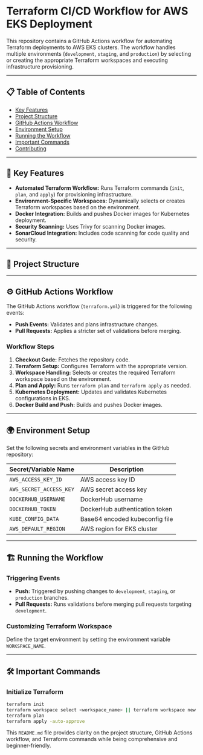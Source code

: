 # Terraform CI/CD Workflow for AWS EKS Deployment  

This repository contains a GitHub Actions workflow for automating Terraform deployments to AWS EKS clusters. The workflow handles multiple environments (`development`, `staging`, and `production`) by selecting or creating the appropriate Terraform workspaces and executing infrastructure provisioning.

---

## 📋 **Table of Contents**  

- [Key Features](#key-features)  
- [Project Structure](#project-structure)  
- [GitHub Actions Workflow](#github-actions-workflow)  
- [Environment Setup](#environment-setup)  
- [Running the Workflow](#running-the-workflow)  
- [Important Commands](#important-commands)  
- [Contributing](#contributing)  

---

## 🚀 **Key Features**  

- **Automated Terraform Workflow:** Runs Terraform commands (`init`, `plan`, and `apply`) for provisioning infrastructure.  
- **Environment-Specific Workspaces:** Dynamically selects or creates Terraform workspaces based on the environment.  
- **Docker Integration:** Builds and pushes Docker images for Kubernetes deployment.  
- **Security Scanning:** Uses Trivy for scanning Docker images.  
- **SonarCloud Integration:** Includes code scanning for code quality and security.  

---

## 📂 **Project Structure**  


---

## ⚙️ **GitHub Actions Workflow**  

The GitHub Actions workflow (`terraform.yml`) is triggered for the following events:  

- **Push Events:** Validates and plans infrastructure changes.  
- **Pull Requests:** Applies a stricter set of validations before merging.  

### Workflow Steps  

1. **Checkout Code:** Fetches the repository code.  
2. **Terraform Setup:** Configures Terraform with the appropriate version.  
3. **Workspace Handling:** Selects or creates the required Terraform workspace based on the environment.  
4. **Plan and Apply:** Runs `terraform plan` and `terraform apply` as needed.  
5. **Kubernetes Deployment:** Updates and validates Kubernetes configurations in EKS.  
6. **Docker Build and Push:** Builds and pushes Docker images.  

---

## 🌍 **Environment Setup**  

Set the following secrets and environment variables in the GitHub repository:  

| **Secret/Variable Name** | **Description**               |
|--------------------------|---------------------------------|
| `AWS_ACCESS_KEY_ID`      | AWS access key ID             |
| `AWS_SECRET_ACCESS_KEY`  | AWS secret access key         |
| `DOCKERHUB_USERNAME`     | DockerHub username            |
| `DOCKERHUB_TOKEN`        | DockerHub authentication token|
| `KUBE_CONFIG_DATA`       | Base64 encoded kubeconfig file|
| `AWS_DEFAULT_REGION`     | AWS region for EKS cluster    |

---

## 🏗️ **Running the Workflow**  

### Triggering Events  

- **Push:** Triggered by pushing changes to `development`, `staging`, or `production` branches.  
- **Pull Requests:** Runs validations before merging pull requests targeting `development`.  

### Customizing Terraform Workspace  
Define the target environment by setting the environment variable `WORKSPACE_NAME`.  

---

## 🛠️ **Important Commands**  

### Initialize Terraform  
```bash
terraform init
terraform workspace select <workspace_name> || terraform workspace new <workspace_name>
terraform plan
terraform apply -auto-approve
```


This `README.md` file provides clarity on the project structure, GitHub Actions workflow, and Terraform commands while being comprehensive and beginner-friendly.


